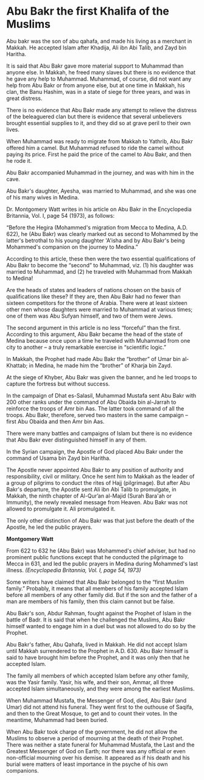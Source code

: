Abu Bakr the first Khalifa of the Muslims
=========================================

Abu bakr was the son of abu qahafa, and made his living as a merchant in
Makkah. He accepted Islam after Khadija, Ali ibn Abi Talib, and Zayd bin
Haritha.

It is said that Abu Bakr gave more material support to Muhammad than
anyone else. In Makkah, he freed many slaves but there is no evidence
that he gave any help to Muhammad. Muhammad, of course, did not want any
help from Abu Bakr or from anyone else, but at one time in Makkah, his
clan, the Banu Hashim, was in a state of siege for three years, and was
in great distress.

There is no evidence that Abu Bakr made any attempt to relieve the
distress of the beleaguered clan but there is evidence that several
unbelievers brought essential supplies to it, and they did so at grave
peril to their own lives.

When Muhammad was ready to migrate from Makkah to Yathrib, Abu Bakr
offered him a camel. But Muhammad refused to ride the camel without
paying its price. First he paid the price of the camel to Abu Bakr, and
then he rode it.

Abu Bakr accompanied Muhammad in the journey, and was with him in the
cave.

Abu Bakr's daughter, Ayesha, was married to Muhammad, and she was one of
his many wives in Medina.

Dr. Montgomery Watt writes in his article on Abu Bakr in the
Encyclopedia Britannia, Vol. I, page 54 (1973), as follows:

“Before the Hegira (Mohammed's migration from Mecca to Medina, A.D.
622), he (Abu Bakr) was clearly marked out as second to Mohammed by the
latter's betrothal to his young daughter 'A'isha and by Abu Bakr's being
Mohammed's companion on the journey to Medina.”

According to this article, these then were the two essential
qualifications of Abu Bakr to become the “second” to Muhammad, viz. (1)
his daughter was married to Muhammad, and (2) he traveled with Muhammad
from Makkah to Medina!

Are the heads of states and leaders of nations chosen on the basis of
qualifications like these? If they are, then Abu Bakr had no fewer than
sixteen competitors for the throne of Arabia. There were at least
sixteen other men whose daughters were married to Muhammad at various
times; one of them was Abu Sufyan himself, and two of them were Jews.

The second argument in this article is no less “forceful” than the
first. According to this argument, Abu Bakr became the head of the state
of Medina because once upon a time he traveled with Muhammad from one
city to another – a truly remarkable exercise in “scientific logic.”

In Makkah, the Prophet had made Abu Bakr the “brother” of Umar bin
al-Khattab; in Medina, he made him the “brother” of Kharja bin Zayd.

At the siege of Khyber, Abu Bakr was given the banner, and he led troops
to capture the fortress but without success.

In the campaign of Dhat es-Salasil, Muhammad Mustafa sent Abu Bakr with
200 other ranks under the command of Abu Obaida bin al-Jarrah to
reinforce the troops of Amr bin Aas. The latter took command of all the
troops. Abu Bakr, therefore, served two masters in the same campaign –
first Abu Obaida and then Amr bin Aas.

There were many battles and campaigns of Islam but there is no evidence
that Abu Bakr ever distinguished himself in any of them.

In the Syrian campaign, the Apostle of God placed Abu Bakr under the
command of Usama bin Zayd bin Haritha.

The Apostle never appointed Abu Bakr to any position of authority and
responsibility, civil or military. Once he sent him to Makkah as the
leader of a group of pilgrims to conduct the rites of Hajj (pilgrimage).
But after Abu Bakr's departure, the Apostle sent Ali ibn Abi Talib to
promulgate, in Makkah, the ninth chapter of Al-Qur’an al-Majid (Surah
Bara'ah or Immunity), the newly revealed message from Heaven. Abu Bakr
was not allowed to promulgate it. Ali promulgated it.

The only other distinction of Abu Bakr was that just before the death of
the Apostle, he led the public prayers.

**Montgomery Watt**

From 622 to 632 he (Abu Bakr) was Mohammed's chief adviser, but had no
prominent public functions except that he conducted the pilgrimage to
Mecca in 631, and led the public prayers in Medina during Mohammed's
last illness. *(Encyclopedia Britannia, Vol. I, page 54, 1973)*

Some writers have claimed that Abu Bakr belonged to the “first Muslim
family.” Probably, it means that all members of his family accepted
Islam before all members of any other family did. But if the son and the
father of a man are members of his family, then this claim cannot but be
false.

Abu Bakr's son, Abdur Rahman, fought against the Prophet of Islam in the
battle of Badr. It is said that when he challenged the Muslims, Abu Bakr
himself wanted to engage him in a duel but was not allowed to do so by
the Prophet.

Abu Bakr's father, Abu Qahafa, lived in Makkah. He did not accept Islam
until Makkah surrendered to the Prophet in A.D. 630. Abu Bakr himself is
said to have brought him before the Prophet, and it was only then that
he accepted Islam.

The family all members of which accepted Islam before any other family,
was the Yasir family. Yasir, his wife, and their son, Ammar, all three
accepted Islam simultaneously, and they were among the earliest Muslims.

When Muhammad Mustafa, the Messenger of God, died, Abu Bakr (and Umar)
did not attend his funeral. They went first to the outhouse of Saqifa,
and then to the Great Mosque, to get and to count their votes. In the
meantime, Muhammad had been buried.

When Abu Bakr took charge of the government, he did not allow the
Muslims to observe a period of mourning at the death of their Prophet.
There was neither a state funeral for Muhammad Mustafa, the Last and the
Greatest Messenger of God on Earth; nor there was any official or even
non-official mourning over his demise. It appeared as if his death and
his burial were matters of least importance in the psyche of his own
companions.


